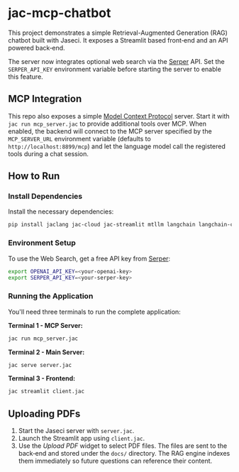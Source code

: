 # jac-mcp-chatbot

This project demonstrates a simple Retrieval-Augmented Generation (RAG) chatbot built with Jaseci. It exposes a Streamlit based front‑end and an API powered back‑end.

The server now integrates optional web search via the [Serper](https://serper.dev) API. Set the `SERPER_API_KEY` environment variable before starting the server to enable this feature.

## MCP Integration

This repo also exposes a simple [Model Context Protocol](https://github.com/anthropic-ai/mcp) server. Start it with `jac run mcp_server.jac` to provide additional tools over MCP. When enabled, the backend will connect to the MCP server specified by the `MCP_SERVER_URL` environment variable (defaults to `http://localhost:8899/mcp`) and let the language model call the registered tools during a chat session.

## How to Run

### Install Dependencies

Install the necessary dependencies:

```bash
pip install jaclang jac-cloud jac-streamlit mtllm langchain langchain-community langchain-openai langchain-chroma chromadb openai pypdf tiktoken requests mcp[cli] anyio
```

### Environment Setup

To use the Web Search, get a free API key from [Serper](https://serper.dev):

```bash
export OPENAI_API_KEY=<your-openai-key>
export SERPER_API_KEY=<your-serper-key>
```

### Running the Application

You'll need three terminals to run the complete application:

**Terminal 1 - MCP Server:**
```bash
jac run mcp_server.jac
```

**Terminal 2 - Main Server:**
```bash
jac serve server.jac
```

**Terminal 3 - Frontend:**
```bash
jac streamlit client.jac
```

## Uploading PDFs

1. Start the Jaseci server with `server.jac`.
2. Launch the Streamlit app using `client.jac`.
3. Use the *Upload PDF* widget to select PDF files. The files are sent to the back‑end and stored under the `docs/` directory. The RAG engine indexes them immediately so future questions can reference their content.

